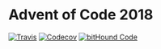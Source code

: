 # Advent of Code 2018

[![Travis](https://img.shields.io/travis/mrnz/adventofcode2017.svg?maxAge=20&style=plastic)](https://travis-ci.org/mrnz/adventofcode2018) [![Codecov](https://img.shields.io/codecov/c/github/mrnz/adventofcode2017.svg?maxAge=20&style=plastic)](https://codecov.io/gh/mrnz/adventofcode2018) [![bitHound Code](https://www.bithound.io/github/mrnz/adventofcode2017/badges/code.svg)](https://www.bithound.io/github/mrnz/adventofcode2018)
